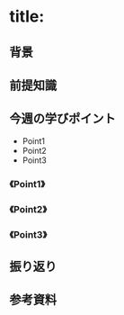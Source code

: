 # title:

## 背景

## 前提知識

## 今週の学びポイント
- Point1 
- Point2
- Point3

### 《Point1》

### 《Point2》

### 《Point3》

## 振り返り

## 参考資料
